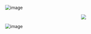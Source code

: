 ![image](https://github.com/user-attachments/assets/50e2902b-56ab-451a-999e-c541a32c1de5)
<p align="center"><img src="https://github.com/user-attachments/assets/96daa344-c973-4509-9eb2-ee88a1bfe844">
</p>

![image](https://github.com/user-attachments/assets/50e2902b-56ab-451a-999e-c541a32c1de5)
